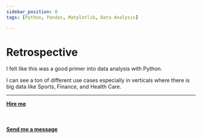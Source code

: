 ```yaml
---
sidebar_position: 8
tags: [Python, Pandas, Matplotlib, Data Analysis]

---
```


# Retrospective

I felt like this was a good primer into data analysis with Python.

I can see a ton of different use cases especially in verticals where there is big data like Sports, Finance, and Health Care.



<hr></hr>

<a href="https://calendly.com/mattherzog/business-chat" target="_blank"><b><u>Hire me</u></b></a>
<br></br>
<br></br>
<a href="mailto:matt@mattherzog.me" target="_blank"><b><u>Send me a message</u></b></a>